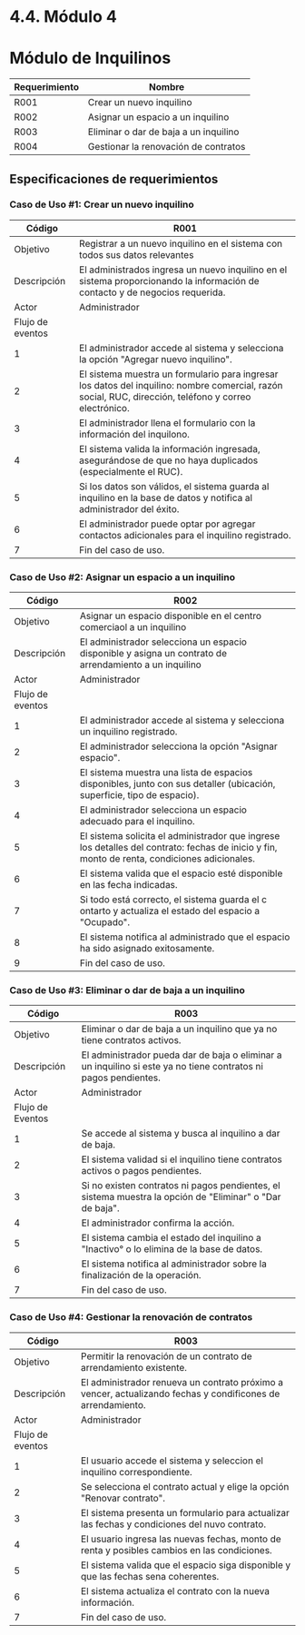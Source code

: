 # 4.4. Módulo 4

<h1>Módulo de Inquilinos</h1>

| Requerimiento | Nombre |
|---------------|--------|
| R001 | Crear un nuevo inquilino |
| R002 | Asignar un espacio a un inquilino |
| R003 | Eliminar o dar de baja a un inquilino |
| R004 | Gestionar la renovación de contratos |

## Especificaciones de requerimientos <br>
### Caso de Uso #1: Crear un nuevo inquilino

| Código | R001 |
|--------|------|
| Objetivo | Registrar a un nuevo inquilino en el sistema con todos sus datos relevantes |
| Descripción | El administrados ingresa un nuevo inquilino en el sistema proporcionando la información de contacto y de negocios requerida. |
| Actor | Administrador |
| Flujo de eventos |
| 1 | El administrador accede al sistema y selecciona la opción "Agregar nuevo inquilino". |
| 2 | El sistema muestra un formulario para ingresar los datos del inquilino: nombre comercial, razón social, RUC, dirección, teléfono y correo electrónico. |
| 3 | El administrador llena el formulario con la información del inquilono. |
| 4 | El sistema valida la información ingresada, asegurándose de que no haya duplicados (especialmente el RUC). |
| 5 | Si los datos son válidos, el sistema guarda al inquilino en la base de datos y notifica al administrador del éxito. |
| 6 | El administrador puede optar por agregar contactos adicionales para el inquilino registrado. |
| 7 | Fin del caso de uso. |

### Caso de Uso #2: Asignar un espacio a un inquilino
| Código | R002 |
|--------|------|
| Objetivo | Asignar un espacio disponible en el centro comerciaol a un inquilino |
| Descripción | El administrador selecciona un espacio disponible y asigna un contrato de arrendamiento a un inquilino |
| Actor | Administrador |
| Flujo de eventos |
| 1 | El administrador accede al sistema y selecciona un inquilino registrado. |
| 2 | El administrador selecciona la opción "Asignar espacio". |
| 3 | El sistema muestra una lista de espacios disponibles, junto con sus detaller (ubicación, superficie, tipo de espacio). |
| 4 | El administrador selecciona un espacio adecuado para el inquilino. |
| 5 | El sistema solicita el administrador que ingrese los detalles del contrato: fechas de inicio y fin, monto de renta, condiciones adicionales.
| 6 | El sistema valida que el espacio esté disponible en las fecha indicadas. |
| 7 | Si todo está correcto, el sistema guarda el c ontarto y actualiza el estado del espacio a "Ocupado". |
| 8 | El sistema notifica al administrado que el espacio ha sido asignado exitosamente. |
| 9 | Fin del caso de uso. |

### Caso de Uso #3: Eliminar o dar de baja a un inquilino
| Código | R003 |
|--------|------|
| Objetivo | Eliminar o dar de baja a un inquilino que ya no tiene contratos activos. |
| Descripción | El administrador pueda dar de baja o eliminar a un inquilino si este ya no tiene contratos ni pagos pendientes. |
| Actor | Administrador |
| Flujo de Eventos |
| 1 | Se accede al sistema y busca al inquilino a dar de baja. |
| 2 | El sistema validad si el inquilino tiene contratos activos o pagos pendientes. |
| 3 | Si no existen contratos ni pagos pendientes, el sistema muestra la opción de "Eliminar" o "Dar de baja". |
| 4 | El administrador confirma la acción. |
| 5 | El sistema cambia el estado del inquilino a "Inactivo° o lo elimina de la base de datos. |
| 6 | El sistema notifica al administrador sobre la finalización de la operación. |
| 7 | Fin del caso de uso. |

### Caso de Uso #4: Gestionar la renovación de contratos
| Código | R003 |
|--------|------|
| Objetivo | Permitir la renovación de un contrato de arrendamiento existente. |
| Descripción | El administrador renueva un contrato próximo a vencer, actualizando fechas y condificones de arrendamiento. |
| Actor | Administrador |
| Flujo de eventos |
| 1 | El usuario accede el sistema y seleccion el inquilino correspondiente. |
| 2 | Se selecciona el contrato actual y elige la opción "Renovar contrato". |
| 3 | El sistema presenta un formulario para actualizar las fechas y condiciones del nuvo contrato. |
| 4 | El usuario ingresa las nuevas fechas, monto de renta y posibles cambios en las condiciones. |
| 5 | El sistema valida que el espacio siga disponible y que las fechas sena coherentes. |
| 6 | El sistema actualiza el contrato con la nueva información. |
| 7 | Fin del caso de uso. |